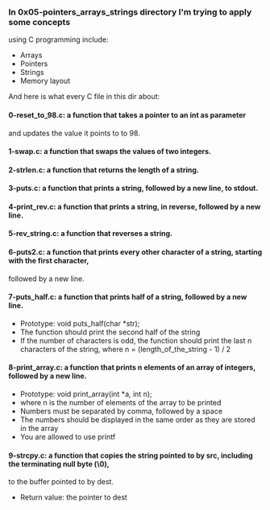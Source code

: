 ### In 0x05-pointers_arrays_strings directory I'm trying to apply some concepts
using C programming include:
- Arrays   
- Pointers   
- Strings   
- Memory layout   
   
And here is what every C file in this dir about:   
   
#### 0-reset_to_98.c: a function that takes a pointer to an int as parameter   
and updates the value it points to to 98.   
   
#### 1-swap.c: a function that swaps the values of two integers.   
   
#### 2-strlen.c: a function that returns the length of a string.
   
#### 3-puts.c: a function that prints a string, followed by a new line, to stdout.
   
#### 4-print_rev.c: a function that prints a string, in reverse, followed by a new line.
   
#### 5-rev_string.c: a function that reverses a string.   
   
#### 6-puts2.c: a function that prints every other character of a string, starting with the first character,
followed by a new line.   
   
#### 7-puts_half.c: a function that prints half of a string, followed by a new line.   
   
- Prototype: void puts_half(char *str);   
- The function should print the second half of the string   
- If the number of characters is odd, the function should print the last n characters of the string,
where n = (length_of_the_string - 1) / 2   
   
#### 8-print_array.c: a function that prints n elements of an array of integers, followed by a new line.   
   
- Prototype: void print_array(int *a, int n);   
- where n is the number of elements of the array to be printed   
- Numbers must be separated by comma, followed by a space   
- The numbers should be displayed in the same order as they are stored in the array   
- You are allowed to use printf
    
#### 9-strcpy.c: a function that copies the string pointed to by src, including the terminating null byte (\0),   
to the buffer pointed to by dest.   
   
- Return value: the pointer to dest   
   
